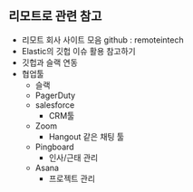 ## 리모트로  관련 참고

* 리모트 회사 사이트 모음 github : remoteintech
* Elastic의 깃헙 이슈 활용 참고하기
* 깃헙과 슬랙 연동
* 협업툴
  * 슬랙
  * PagerDuty
  * salesforce
    * CRM툴
  * Zoom
    * Hangout 같은 채팅 툴
  * Pingboard
    * 인사/근태 관리
  * Asana
    * 프로젝트 관리
